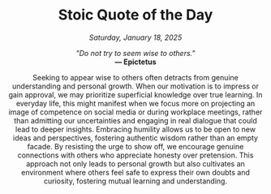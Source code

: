 <h1 align="center">Stoic Quote of the Day</h1>
<p align="center"><em>Saturday, January 18, 2025</em></p>
<p align="center">
    <em>"Do not try to seem wise to others."</em><br>
    <strong>— Epictetus</strong>
</p>

<p align="center" style="max-width:600px;margin:0 auto;">
    Seeking to appear wise to others often detracts from genuine understanding and personal growth. When our motivation is to impress or gain approval, we may prioritize superficial knowledge over true learning. In everyday life, this might manifest when we focus more on projecting an image of competence on social media or during workplace meetings, rather than admitting our uncertainties and engaging in real dialogue that could lead to deeper insights. Embracing humility allows us to be open to new ideas and perspectives, fostering authentic wisdom rather than an empty facade. By resisting the urge to show off, we encourage genuine connections with others who appreciate honesty over pretension. This approach not only leads to personal growth but also cultivates an environment where others feel safe to express their own doubts and curiosity, fostering mutual learning and understanding.
</p>
